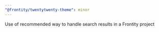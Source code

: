 ```yaml
---
"@frontity/twentytwenty-theme": minor
---
```


Use of recommended way to handle search results in a Frontity project
